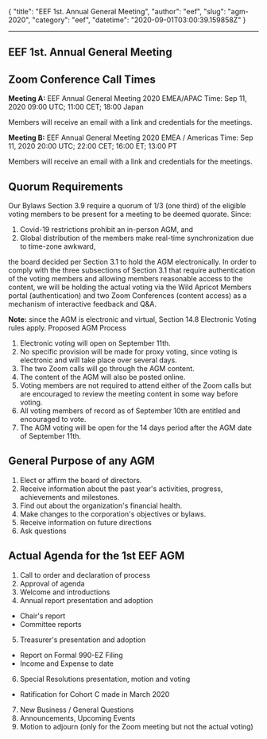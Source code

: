 {
  "title": "EEF 1st. Annual General Meeting",
  "author": "eef",
  "slug": "agm-2020",
  "category": "eef",
  "datetime": "2020-09-01T03:00:39.159858Z"
}

---
 EEF 1st. Annual General Meeting
---

## Zoom Conference Call Times

**Meeting A:** EEF Annual General Meeting 2020 EMEA/APAC
Time: Sep 11, 2020 09:00 UTC; 11:00 CET; 18:00 Japan

Members will receive an email with a link and credentials for the meetings. 

**Meeting B:** EEF Annual General Meeting 2020 EMEA / Americas
Time: Sep 11, 2020 20:00 UTC; 22:00 CET; 16:00 ET; 13:00 PT

Members will receive an email with a link and credentials for the meetings. 

## Quorum Requirements
Our Bylaws Section 3.9 require a quorum of 1/3 (one third) of the eligible voting members to be present for a meeting to be deemed quorate.
Since:
1. Covid-19 restrictions prohibit an in-person AGM, and
2. Global distribution of the members make real-time synchronization due to time-zone awkward,

the board decided per Section 3.1 to hold the AGM electronically. In order to comply with the three subsections of Section 3.1 that require authentication of the voting members and allowing members reasonable access to the content, we will be holding the actual voting via the Wild Apricot Members portal (authentication) and two Zoom Conferences (content access) as a mechanism of interactive feedback and Q&A.

**Note:** since the AGM is electronic and virtual, Section 14.8 Electronic Voting rules apply.
Proposed AGM Process
1. Electronic voting will open on September 11th.
2. No specific provision will be made for proxy voting, since voting is electronic and will take place over several days.
3. The two Zoom calls will go through the AGM content.
4. The content of the AGM will also be posted online.
5. Voting members are not required to attend either of the Zoom calls but are encouraged to review the meeting content in some way before voting.
6. All voting members of record as of September 10th are entitled and encouraged to vote.
7. The AGM voting will be open for the 14 days period after the AGM date of September 11th.

## General Purpose of any AGM
1. Elect or affirm the board of directors.
2. Receive information about the past year's activities, progress, achievements and milestones.
3. Find out about the organization's financial health.
4. Make changes to the corporation's objectives or bylaws.
5. Receive information on future directions
6. Ask questions

## Actual Agenda for the 1st EEF AGM
1. Call to order and declaration of process
2. Approval of agenda
3. Welcome and introductions
4. Annual report  presentation and adoption
* Chair's report
* Committee reports
5. Treasurer's  presentation and adoption
* Report on Formal 990-EZ Filing
* Income and Expense to date
6. Special Resolutions  presentation, motion and voting
* Ratification for Cohort C made in March 2020
7. New Business / General Questions
8. Announcements, Upcoming Events
9. Motion to adjourn (only for the Zoom meeting but not the actual voting)
